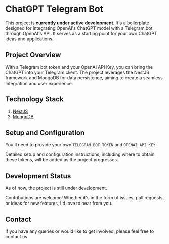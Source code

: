 # ChatGPT Telegram Bot 

This project is **currently under active development**. It's a boilerplate designed for integrating OpenAI's ChatGPT model with a Telegram bot through OpenAI's API. It serves as a starting point for your own ChatGPT ideas and applications.

## Project Overview

With a Telegram bot token and your OpenAI API Key, you can bring the  ChatGPT into your Telegram client. The project leverages the NestJS framework and MongoDB for data persistence, aiming to create a seamless integration and user experience.

## Technology Stack

1. [NestJS](https://nestjs.com/)
2. [MongoDB](https://www.mongodb.com/)

## Setup and Configuration

You'll need to provide your own `TELEGRAM_BOT_TOKEN` and `OPENAI_API_KEY`.

Detailed setup and configuration instructions, including where to obtain these tokens, will be added as the project progresses.

## Development Status

As of now, the project is still under development.

Contributions are welcome! Whether it's in the form of issues, pull requests, or ideas for new features, I'd love to hear from you.

## Contact

If you have any queries or would like to get involved, please feel free to contact us.

